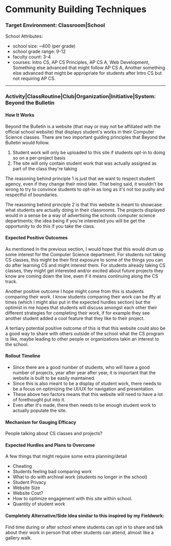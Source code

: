 # Community Building Techniques

### Target Environment: Classroom|School

School Attributes:
* school size: ~400 (per grade)
* school grade range: 9-12
* faculty count: 3-4
* courses: Intro CS, AP CS Principles, AP CS A, Web Development, Something else advanced that might follow AP CS A, Another something else advanced that might be appropriate for students after Intro CS but not requiring AP CS.

* * *

### Activity|ClassRoutine|Club|Organization|Initiative|System: Beyond the Bulletin

#### How It Works
Beyond the Bulletin is a website (that may or may not be affiliated with the official school website) that displays student's works in their Computer Science classes. There are two important guiding principles that Beyond the Bulletin would follow.

1. Student work will only be uploaded to this site if students opt-in to doing so on a per-project basis
2. The site will only contain student work that was actually assigned as part of the class they're taking

The reasoning behind principle 1 is just that we want to respect student agency, even if they change their mind later. That being said, it wouldn't be wrong to try to convince students to opt-in as long as it's not too pushy and respectful of boundaries.

The reasoning behind principle 2 is that this website is meant to showcase what students are actually doing in their classrooms. The projects displayed would in a sense be a way of advertising the schools computer science departments; the idea being if you're interested you will be get the opportunity to do this if you take the class.  

#### Expected Positive Outcomes
As mentioned in the previous section, I would hope that this would drum up some interest for the Computer Science department. For students not taking CS classes, this might be their first exposure to some of the things you can do after learning CS and might interest them. For students already taking CS classes, they might get interested and/or excited about future projects they know are coming down the line, even if it means continuing along the CS track.

Another positive outcome I hope might come from this is students comparing their work. I know students comparing their work can be iffy at times (which I might also put in the expected hurdles section) but the optimist in me hopes that students will discuss amongst each other their different strategies for completing their work, if for example they see another student added a cool feature that they like to their project.

A tertiary potential positive outcome of this is that this website could also be a good way to share with others outside of the school what the CS program is like, maybe leading to other people or organizations takin an interest to the school.


#### Rollout Timeline
* Since there are a good number of students, who will have a good number of projects, year after year after year, it is important that the website is built to be easily maintained.
* Since this is also meant to be a display of student work, there needs to be a focus on optimizing the UI/UX for navigation and presentation.
* These above two factors means that this website will need to have a lot of forethought put into it.
* Even after it's made, there then needs to be enough student work to actually populate the site.

#### Mechanism for Gauging Efficacy
People talking about CS classes and projects?

#### Expected Hurdles and Plans to Overcome
A few things that might require some extra planning/detail
* Cheating
* Students feeling bad comparing work
* What to do with archival work (students no longer in the school)
* Student Privacy
* Website Size
* Website Cost?
* How to optimize engagement with this site within school.
* Quantity of student work


#### Completely Alternative/Side Idea similar to this inspired by my Fieldwork: 
Find time during or after school where students can opt in to share and talk about their work in person that other students can attend, almost like a gallery walk.